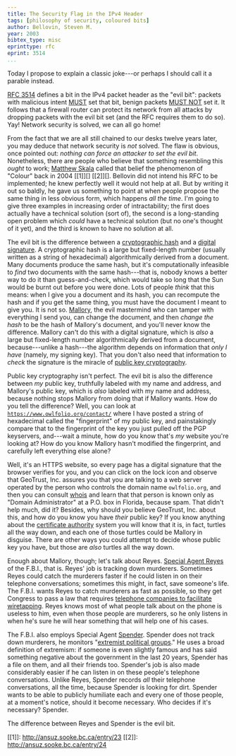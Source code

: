 ```yaml
---
title: The Security Flag in the IPv4 Header
tags: [philosophy of security, coloured bits]
author: Bellovin, Steven M.
year: 2003
bibtex_type: misc
eprinttype: rfc
eprint: 3514
...
```


Today I propose to explain a classic joke---or perhaps I should call
it a parable instead.

[RFC 3514][] defines a bit in the IPv4 packet header as the "evil
bit": packets with malicious intent [MUST][] set that bit, benign
packets [MUST NOT][] set it.  It follows that a firewall router can
protect its network from all attacks by dropping packets with the evil
bit set (and the RFC requires them to do so).  Yay!  Network security
is solved, we can all go home!

From the fact that we are all still chained to our desks twelve years
later, you may deduce that network security is *not* solved.  The flaw
is obvious, once pointed out: *nothing can force an attacker to set
the evil bit*.  Nonetheless, there are people who believe that
something resembling this *ought* to work; [Matthew Skala][] called
that belief the phenomenon of "Colour" back in 2004 [[1]][] [[2]][].
Bellovin did not intend his RFC to be implemented; he knew perfectly
well it would not help at all.  But by writing it out so baldly, he
gave us something to point at when people propose the same thing in
less obvious form, which happens *all the time*.  I'm going to give
three examples in increasing order of intractability; the first does
actually have a technical solution (sort of), the second is a
long-standing open problem which *could* have a technical solution
(but no one's thought of it yet), and the third is known to have no
solution at all.

The evil bit is the difference between a [cryptographic hash][] and a
[digital signature][].  A cryptographic hash is a large but
fixed-length number (usually written as a string of hexadecimal)
algorithmically derived from a document.  Many documents produce the
same hash, but it's computationally infeasible to *find* two documents
with the same hash---that is, nobody knows a better way to do it than
guess-and-check, which would take so long that the Sun would be burnt
out before you were done.  Lots of people *think* that this means:
when I give you a document and its hash, you can recompute the hash
and if you get the same thing, you must have the document I meant to
give you.  It is not so.  [Mallory][], the evil mastermind who can
tamper with everything I send you, can change the document, and then
*change the hash* to be the hash of Mallory's document, and you'll
never know the difference.  Mallory can't do this with a digital
signature, which is *also* a large but fixed-length number
algorithmically derived from a document, because---unlike a hash---the
algorithm depends on information that *only I have* (namely, my
signing key).  That you don't also need that information to *check*
the signature is the miracle of [public key cryptography][].

Public key cryptography isn't perfect.  The evil bit is also the
difference between *my* public key, truthfully labeled with my name
and address, and Mallory's public key, which is *also* labeled with my
name and address, because nothing stops Mallory from doing that if
Mallory wants.  How do you tell the difference?  Well, you can look at
[`https://www.owlfolio.org/contact/`](https://www.owlfolio.org/contact/)
where I have posted a string of hexadecimal called the "fingerprint"
of my public key, and painstakingly compare that to the fingerprint of
the key you just pulled off the PGP keyservers, and---wait a minute,
how do you know that's *my* website you're looking at?  How do you
know Mallory hasn't modified the fingerprint, and carefully left
everything else alone?

Well, it's an HTTPS website, so every page has a digital signature
that the browser verifies for you, and you can click on the lock icon
and observe that GeoTrust, Inc. assures you that you are talking to a
web server operated by the person who controls the domain name
`owlfolio.org`, and then you can consult [whois][] and learn that that
person is known only as "Domain Administrator" at a P.O. box in
Florida, because spam.  That didn't help much, did it?  Besides, why
should you believe GeoTrust, Inc. about this, and how do you know you
have *their* public key?  If you know anything about the
[certificate authority][] system you will know that it is, in fact,
turtles all the way down, and each one of those turtles could be
Mallory in disguise.  There are other ways you could attempt to decide
whose public key you have, but those are *also* turtles all the way
down.

Enough about Mallory, though; let's talk about Reyes.
[Special Agent Reyes][] of the F.B.I., that is.  Reyes' job is
tracking down murderers.  Sometimes Reyes could catch the murderers
faster if he could listen in on their telephone conversations;
sometimes this might, in fact, save someone's life.  The F.B.I. wants
Reyes to catch murderers as fast as possible, so they get Congress
to pass a law that requires
[telephone companies to facilitate wiretapping][CALEA].  Reyes knows
most of what people talk about on the phone is useless to him, even
when those people are murderers, so he only listens in when he's sure
he will hear something that will help one of his cases.

The F.B.I. also employs Special Agent [Spender][].  Spender does not
track down murderers, he monitors
"[extremist political groups][COINTELPRO]." He uses a broad definition
of extremism: if someone is even slightly famous and has said
something negative about the government in the last 20 years, Spender
has a file on them, and all their friends too.  Spender's job is also
made considerably easier if he can listen in on these people's
telephone conversations.  Unlike Reyes, Spender records *all* their
telephone conversations, all the time, because Spender is looking for
dirt.  Spender wants to be able to publicly humiliate each and every
one of those people, at a moment's notice, should it become necessary.
Who decides if it's necessary?  Spender.

The difference between Reyes and Spender is the evil bit.

[RFC 3514]: https://tools.ietf.org/html/rfc3514
[MUST]: https://tools.ietf.org/html/rfc2119
[MUST NOT]: https://tools.ietf.org/html/rfc2119
[cryptographic hash]: https://en.wikipedia.org/wiki/Cryptographic_hash_function
[digital signature]: https://en.wikipedia.org/wiki/Digital_signature
[Mallory]: https://en.wikipedia.org/wiki/Man-in-the-middle_attack
[public key cryptography]: https://en.wikipedia.org/wiki/Public-key_cryptography
[whois]: https://en.wikipedia.org/wiki/Whois
[certificate authority]: https://en.wikipedia.org/wiki/Certificate_authority
[Special Agent Reyes]: http://shadowunit.org/
[CALEA]: https://en.wikipedia.org/wiki/Communications_Assistance_for_Law_Enforcement_Act
[Spender]: https://en.wikipedia.org/wiki/The_Smoking_Man
[COINTELPRO]: https://en.wikipedia.org/wiki/COINTELPRO
[Matthew Skala]: http://ansuz.sooke.bc.ca/
[[1]]: http://ansuz.sooke.bc.ca/entry/23
[[2]]: http://ansuz.sooke.bc.ca/entry/24
